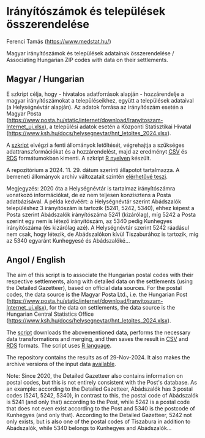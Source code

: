 Irányítószámok és települések összerendelése
================
Ferenci Tamás (<https://www.medstat.hu/>)

Magyar irányítószámok és települések adatainak összerendelése /
Associating Hungarian ZIP codes with data on their settlements.

## Magyar / Hungarian

E szkript célja, hogy - hivatalos adatforrások alapján - hozzárendelje
a magyar irányítószámokat a településeikhez, együtt a települések
adataival (a Helységnévtár alapján). Az adatok forrása az irányítószám
esetén a Magyar Posta (<https://www.posta.hu/static/internet/download/Iranyitoszam-Internet_uj.xlsx>),
a települési adatok esetén a Központi Statisztikai Hivatal
(<https://www.ksh.hu/docs/helysegnevtar/hnt_letoltes_2024.xlsx>).

A [szkript](https://github.com/ferenci-tamas/IrszHnk/blob/master/IrszHnk.R)
elvégzi a fenti állományok letöltését, végrehajtja a szükséges
adattranszformációkat és a hozzárendelést, majd az eredményt
[CSV](https://github.com/ferenci-tamas/IrszHnk/blob/master/IrszHnk.csv)
és [RDS](https://github.com/ferenci-tamas/IrszHnk/blob/master/IrszHnk.rds)
formátumokban kimenti. A
szkript [R nyelven](https://www.youtube.com/@FerenciTamas/playlists?view=50&sort=dd&shelf_id=2) készült.

A repozitórium a 2024. 11. 29. dátum szerinti állapotot tartalmazza.
A bemeneti állományok archív változatait
szintén [elérhetővé teszi](https://github.com/ferenci-tamas/IrszHnk/blob/master/archiv.zip).

Megjegyzés: 2020 óta a Helységnévtár is tartalmaz irányítószámra
vonatkozó információkat, de ez nem teljesen konzisztens a Posta
adatbázisával. A példa kedvéért: a Helységnévtár szerint Abádszalók
településhez 3 irányítószám is tartozik (5241, 5242, 5340), ehhez
képest a Posta szerint Abádszalók irányítószáma 5241 (kizárólag),
míg 5242 a Posta szerint egy nem is létező irányítószám, az 5340
pedig Kunhegyes irányítószáma (és kizárólag azé). A Helységnévtár
szerint 5242 ráadásul nem csak, hogy létezik, de Abádszalókon
kívül Tiszaburához is tartozik, míg az 5340 egyaránt Kunhegyesé
és Abádszalóké...

## Angol / English

The aim of this script is to associate the Hungarian postal codes
with their respective settlements, along with detailed data on the
settlements (using the Detailed Gazetteer), based on official data
sources. For the postal codes, the data source is the Magyar Posta
Ltd., i.e. the Hungarian Post (<https://www.posta.hu/static/internet/download/Iranyitoszam-Internet_uj.xlsx>),
for the data on settlements, the data source is the Hungarian
Central Statistics Office (<https://www.ksh.hu/docs/helysegnevtar/hnt_letoltes_2024.xlsx>).

The [script](https://github.com/ferenci-tamas/IrszHnk/blob/master/IrszHnk.R)
downloads the abovementioned data, performs the necessary
data transformations and merging, and then saves the result in
[CSV](https://github.com/ferenci-tamas/IrszHnk/blob/master/IrszHnk.csv)
and [RDS](https://github.com/ferenci-tamas/IrszHnk/blob/master/IrszHnk.rds) formats.
The script uses [R language](https://www.youtube.com/@FerenciTamas/playlists?view=50&sort=dd&shelf_id=2).

The repository contains the results as of 29-Nov-2024. It also
makes the archive versions of the input
data [available](https://github.com/ferenci-tamas/IrszHnk/blob/master/archiv.zip).

Note: Since 2020, the Detailed Gazetteer also contains information
on postal codes, but this is not entirely consistent with the Post's
database. As an example: according to the Detailed Gazetteer,
Abádszalók has 3 postal codes (5241, 5242, 5340), in contrast to
this, the postal code of Abádszalók is 5241 (and only that)
according to the Post, while 5242 is a postal code that does not even
exist according to the Post and 5340 is the postcode of Kunhegyes
(and only that). According to the Detailed Gazetteer, 5242 not
only exists, but is also one of the postal codes of Tiszabura
in addition to Abádszalók, while 5340 belongs to Kunhegyes
and Abádszalók...